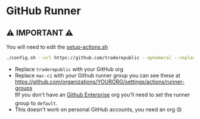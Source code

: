# GitHub Runner

## ⚠️ IMPORTANT ⚠️

You will need to edit the [setup-actions.sh](./setup-actions.sh)

```bash
./config.sh --url https://github.com/traderepublic --ephemeral --replace --labels $ALL_LABELS --name $RUNNER_NAME --runnergroup mac-ci --work _work --token $RUNNER_TOKEN
```

- Replace `traderepublic` with your GitHub org
- Replace `mac-ci` with your Github runner group you can see these at https://github.com/organizations/YOURORG/settings/actions/runner-groups</br>❗️If you don't have an [Github Enterprise](https://github.com/enterprise) org you'll need to set the runner group to `default`.
- This doesn't work on personal GitHub accounts, you need an org 😢
